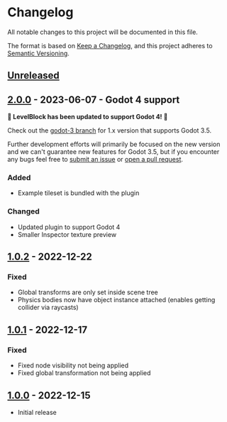# Changelog

All notable changes to this project will be documented in this file.

The format is based on [Keep a Changelog](https://keepachangelog.com/en/1.0.0/),
and this project adheres to [Semantic Versioning](https://semver.org/spec/v2.0.0.html).

## [Unreleased]

## [2.0.0] - 2023-06-07 - Godot 4 support

**🎉 LevelBlock has been updated to support Godot 4! 🎉**

Check out the [godot-3 branch](https://github.com/Reun-Media/godot-levelblock/tree/godot-3) for 1.x version that supports Godot 3.5.

Further development efforts will primarily be focused on the new version and we can't guarantee new features for Godot 3.5, but if you encounter any bugs feel free to [submit an issue](https://github.com/Reun-Media/godot-levelblock/issues) or [open a pull request](https://github.com/Reun-Media/godot-levelblock/pulls).

### Added

- Example tileset is bundled with the plugin

### Changed

- Updated plugin to support Godot 4
- Smaller Inspector texture preview

## [1.0.2] - 2022-12-22

### Fixed

- Global transforms are only set inside scene tree
- Physics bodies now have object instance attached (enables getting collider via raycasts)

## [1.0.1] - 2022-12-17

### Fixed

- Fixed node visibility not being applied
- Fixed global transformation not being applied

## [1.0.0] - 2022-12-15

- Initial release

[unreleased]: https://github.com/Reun-Media/godot-levelblock/compare/2.0.0...HEAD
[2.0.0]: https://github.com/Reun-Media/godot-levelblock/compare/1.0.2...2.0.0
[1.0.2]: https://github.com/Reun-Media/godot-levelblock/compare/1.0.1...1.0.2
[1.0.1]: https://github.com/Reun-Media/godot-levelblock/compare/1.0.0...1.0.1
[1.0.0]: https://github.com/Reun-Media/godot-levelblock/releases/tag/1.0.0
